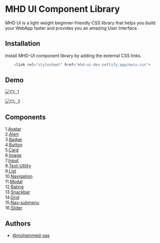 
# MHD UI Component Library

MHD UI is a light weight beginner-friendly CSS library that helps you build your WebApp faster and provides you an amazing User Interface.




## Installation

Install MHD-UI component library by adding the external CSS links.

```bash
    <link rel="stylesheet" href="mhd-ui-dev.netlify.app/main.css">
```
    
## Demo


![CL_1](https://user-images.githubusercontent.com/89216938/154794739-b8c74cda-e94e-4ea0-bd42-94da612b7b96.gif)

![CL_2](https://user-images.githubusercontent.com/89216938/154794743-9e0f659e-9a11-4da8-bcca-c80a65a11bab.gif)



## Components
1.[Avatar](https://mhd-ui-dev.netlify.app/docs#avatar)\
2.[Alert](https://mhd-ui-dev.netlify.app/docs#alert)\
3.[Badge](https://mhd-ui-dev.netlify.app/docs#badge)\
4.[Button](https://mhd-ui-dev.netlify.app/docs#button)\
5.[Card](https://mhd-ui-dev.netlify.app/docs#card)\
6.[Image](https://mhd-ui-dev.netlify.app/docs#image)\
7.[Input](https://mhd-ui-dev.netlify.app/docs#input)\
8.[Text-Utility](https://mhd-ui-dev.netlify.app/docs#text-utility)\
9.[List](https://mhd-ui-dev.netlify.app/docs#list)\
10.[Navigation](https://mhd-ui-dev.netlify.app/docs#navigation)\
11.[Modal](https://mhd-ui-dev.netlify.app/docs#modal)\
12.[Rating](https://mhd-ui-dev.netlify.app/docs#rating)\
13.[Snackbar](https://mhd-ui-dev.netlify.app/docs#snackbar)\
14.[Grid](https://mhd-ui-dev.netlify.app/docs#grid)\
15.[Nav-submenu](https://mhd-ui-dev.netlify.app/docs#nav-submenu)\
16.[Slider](https://mhd-ui-dev.netlify.app/docs#slider)
## Authors

- [@mohammed-sas](https://www.github.com/mohammed-sas)

